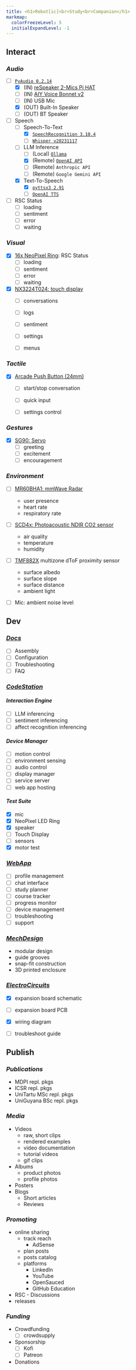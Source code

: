 ```yaml
---
title: <h1>Robot[ic]<br>Study<br>Companion</h1>
markmap:
  colorFreezeLevel: 5
  initialExpandLevel: -1
---
```


## **Interact**

### *Audio*

- [ ] <a href="https://pypi.org/project/PyAudio/" target="_blank">`PyAudio 0.2.14`</a>
  - [x] (IN) <a href="https://www.seeedstudio.com/ReSpeaker-2-Mics-Pi-HAT.html" target="_blank">reSpeaker 2-Mics Pi HAT</a>
  - [ ] (IN) <a href="https://aiyprojects.withgoogle.com/voice" target="_blank">AIY Voice Bonnet v2</a>
  - [ ] (IN) USB Mic
  - [x] (OUT) Built-In Speaker
  - [ ] (OUT) BT Speaker

- [ ] Speech
  - [ ] Speech-To-Text
    - [x] <a href="https://pypi.org/project/SpeechRecognition/" target="_blank">`SpeechRecognition 3.10.4`</a>
    - [ ] <a href="https://github.com/openai/whisper/releases/tag/v20231117" target="_blank">`Whisper v20231117`</a>

  - [ ] LLM Inference
    - [ ] (Local) <a href="https://github.com/ollama/ollama" target="_blank">`Ollama`</a>
    - [x] (Remote) <a href="https://platform.openai.com/docs/overview" target="_blank">`OpenAI API`</a>
    - [ ] (Remote) `Anthropic API`
    - [ ] (Remote) `Google Gemini API`

  - [x] Text-To-Speech
    - [x] <a href="https://pypi.org/project/pyttsx3/" target="_blank">`pyttsx3 2.91`</a>
    - [ ] <a href="https://platform.openai.com/docs/guides/text-to-speech" target="_blank">`OpenAI TTS`</a>  

- [ ] RSC Status
  - [ ] loading 
  - [ ] sentiment
  - [ ] error
  - [ ] waiting

### *Visual*

- [x] <a href="https://www.adafruit.com/product/1463" target="_blank">16x NeoPixel Ring</a>: RSC Status
  - [ ] loading 
  - [ ] sentiment
  - [ ] error
  - [ ] waiting

- [x] <a href="https://nextion.tech/datasheets/nx3224t024/" target="_blank">NX3224T024: touch display</a>
  - [ ] conversations
  - [ ] logs
  - [ ] sentiment
  - [ ] settings
  - [ ] menus


### *Tactile*

- [x] <a href="https://www.aliexpress.com/item/1005003651570456.html?spm=a2g0o.productlist.main.21.5abc6d2dMls7ZG&algo_pvid=7bb0f609-660b-4586-bbe4-02c2492670c5&utparam-url=scene%3Asearch%7Cquery_from%3A" target="_blank">Arcade Push Button (24mm)</a>
  - [ ] start/stop conversation
  - [ ] quick input
  - [ ] settings control


### *Gestures*

- [x] <a href="http://www.ee.ic.ac.uk/pcheung/teaching/DE1_EE/stores/sg90_datasheet.pdf" target="_blank">SG90: Servo</a>
  - [ ] greeting
  - [ ] excitement
  - [ ] encouragement

### *Environment*

- [ ] <a href="https://wiki.seeedstudio.com/Radar_MR60BHA1/" target="_blank">MR60BHA1: mmWave Radar</a>
  - user presence
  - heart rate
  - respiratory rate
- [ ] <a href="https://sensirion.com/media/documents/48C4B7FB/64C134E7/Sensirion_SCD4x_Datasheet.pdf" target="_blank">SCD4x: Photoacoustic NDIR CO2 sensor</a> 
  - air quality
  - temperature
  - humidity
- [ ] <a href="https://cdn.sparkfun.com/assets/learn_tutorials/2/2/8/9/TMF882X_DataSheet.pdf" target="_blank">TMF882X</a> multizone dToF proximity sensor
  - surface albedo 
  - surface slope
  - surface distance 
  - ambient light
- [ ] Mic: ambient noise level


## **Dev**

### <a href="https://github.com/RobotStudyCompanion/Documentation" target="_blank">*Docs*</a>

- [ ] Assembly
- [ ] Configuration
- [ ] Troubleshooting
- [ ] FAQ

### <a href="https://github.com/RobotStudyCompanion/CodeStation" target="_blank">*CodeStation*</a>


#### *Interaction Engine*
  -  [ ] LLM inferencing
  -  [ ] sentiment inferencing
  -  [ ] affect recognition inferencing

#### *Device Manager*
  -  [ ] motion control
  -  [ ] environment sensing
  -  [ ] audio control
  -  [ ] display manager
  -  [ ] service server
  -  [ ] web app hosting

#### *Test Suite*
  - [x] mic
  - [x] NeoPixel LED Ring
  - [x] speaker
  - [ ] Touch Display
  - [ ] sensors
  - [x] motor test

### <a href="https://github.com/RobotStudyCompanion/WebApp" target="_blank">*WebApp*</a>

  - [ ] profile management
  - [ ] chat interface
  - [ ] study planner
  - [ ] course tracker
  - [ ] progress monitor
  - [ ] device management
  - [ ] troubleshooting
  - [ ] support 

### <a href="https://github.com/RobotStudyCompanion/MechDesign" target="_blank">*MechDesign*</a>

- modular design
- guide grooves
- snap-fit construction
- 3D printed enclosure

### <a href="https://github.com/RobotStudyCompanion/ElectroCircuits" target="_blank">*ElectroCircuits*</a>

- [x] expansion board schematic
- [ ] expansion board PCB
- [x] wiring diagram
- [ ] troubleshoot guide


## **Publish**

### *Publications*
- MDPI repl. pkgs
- ICSR repl. pkgs
- UniTartu MSc repl. pkgs
- UniGuyana BSc repl. pkgs

### *Media*
- Videos 
  - raw, short clips
  - rendered examples
  - video documentation
  - tutorial videos
  - gif clips
- Albums
  - product photos
  - profile photos
- Posters
- Blogs
  - Short articles
  - Reviews

### *Promoting*
- online sharing
  - track reach
    - AdSense
  - plan posts
  - posts catalog
  - platforms
    - LinkedIn
    - YouTube
    - OpenSauced
    - GitHub Education
- RSC - Discussions
- releases 

### *Funding*
- Crowdfunding
  - [ ] crowdsupply
- Sponsorship
  - [ ] Kofi
  - [ ] Patreon
- Donations

